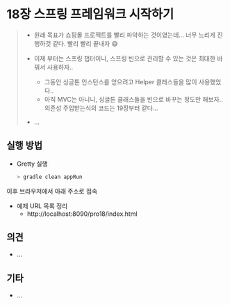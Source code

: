 # 18장 스프링 프레임워크 시작하기

> * 원래 목표가 쇼핑몰 프로젝트를 빨리 파악하는 것이였는데... 너무 느리게 진행하것 같다. 빨리 빨리 끝내자 😅
> * 이제 부터는 스프링 챕터이니, 스프링 빈으로 관리할 수 있는 것은 최대한 바꿔서 사용하자..
>   * 그동안 싱글톤 인스턴스를 얻으려고 Helper 클래스들을 많이 사용했었다.. 
>   * 아직 MVC는 아니니, 싱글톤 클래스들을 빈으로 바꾸는 정도만 해보자.. 의존성 주입받는식의 코드는 19장부터 같다...
>   
> * ...
>
> 

## 실행 방법

* Gretty 실행
  ```bash
  > gradle clean appRun
  ```
  
  

이후 브라우저에서 아래 주소로 접속

* 예제 URL 목록 정리
  * http://localhost:8090/pro18/index.html



## 의견

* ...






## 기타

* ... 
